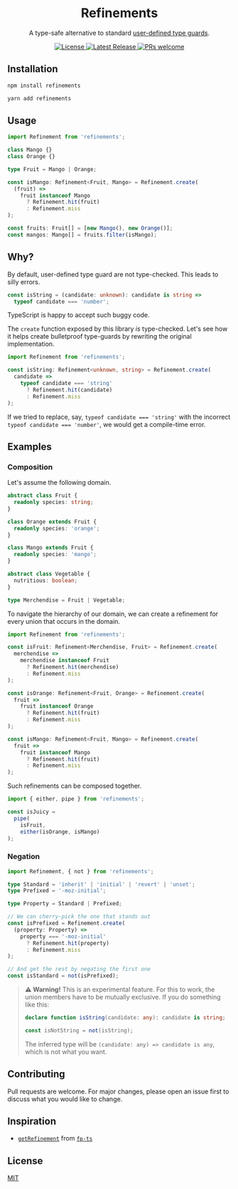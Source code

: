 <h1 align="center">Refinements</h1>

<p align="center">A type-safe alternative to standard <a href="https://www.typescriptlang.org/docs/handbook/advanced-types.html#user-defined-type-guards">user-defined type guards</a>. </p>

<p align="center">
  <a href="LICENSE">
    <img alt="License" src="https://img.shields.io/npm/l/refinements.svg?logo=License&style=flat-square">
  </a>
  <a href="https://www.npmjs.com/package/refinements">
    <img alt="Latest Release" src="https://img.shields.io/npm/v/refinements.svg?label=npm%40latest&style=flat-square">
  </a>
  <a href="CONTRIBUTING.md">
    <img alt="PRs welcome" src="https://img.shields.io/badge/PRs-welcome-green.svg?style=flat-square">
  </a>
</p>

## Installation

```bash
npm install refinements
```

```bash
yarn add refinements
```

## Usage

<!-- prettier-ignore-start -->

```typescript
import Refinement from 'refinements';

class Mango {}
class Orange {}

type Fruit = Mango | Orange;

const isMango: Refinement<Fruit, Mango> = Refinement.create(
  (fruit) =>
    fruit instanceof Mango
      ? Refinement.hit(fruit)
      : Refinement.miss
);

const fruits: Fruit[] = [new Mango(), new Orange()];
const mangos: Mango[] = fruits.filter(isMango);
```

<!-- prettier-ignore-end -->

## Why?

By default, user-defined type guard are not type-checked. This leads to silly errors.

```typescript
const isString = (candidate: unknown): candidate is string =>
  typeof candidate === 'number';
```

TypeScript is happy to accept such buggy code.

The `create` function exposed by this library _is_ type-checked. Let's see how it helps create bulletproof type-guards by rewriting the original implementation.

<!-- prettier-ignore-start -->

```typescript
import Refinement from 'refinements';

const isString: Refinement<unknown, string> = Refinement.create(
  candidate =>
    typeof candidate === 'string'
      ? Refinement.hit(candidate)
      : Refinement.miss
);
```
<!-- prettier-ignore-end -->

If we tried to replace, say, `typeof candidate === 'string'` with the incorrect `typeof candidate === 'number'`, we would get a compile-time error.

## Examples

### Composition

<!-- prettier-ignore-start -->

Let's assume the following domain.

```typescript
abstract class Fruit {
  readonly species: string;
}

class Orange extends Fruit {
  readonly species: 'orange';
}

class Mango extends Fruit {
  readonly species: 'mango';
}

abstract class Vegetable {
  nutritious: boolean;
}

type Merchendise = Fruit | Vegetable;
```

To navigate the hierarchy of our domain, we can create a refinement for every union that occurs in the domain.

```typescript
import Refinement from 'refinements';

const isFruit: Refinement<Merchendise, Fruit> = Refinement.create(
  merchendise =>
    merchendise instanceof Fruit
      ? Refinement.hit(merchendise)
      : Refinement.miss
);

const isOrange: Refinement<Fruit, Orange> = Refinement.create(
  fruit =>
    fruit instanceof Orange
      ? Refinement.hit(fruit)
      : Refinement.miss
);

const isMango: Refinement<Fruit, Mango> = Refinement.create(
  fruit =>
    fruit instanceof Mango
      ? Refinement.hit(fruit)
      : Refinement.miss
);
```

Such refinements can be composed together.

```typescript
import { either, pipe } from 'refinements';

const isJuicy =
  pipe(
    isFruit,
    either(isOrange, isMango)
);
```

<!-- prettier-ignore-end -->

### Negation

<!-- prettier-ignore-start -->

```typescript
import Refinement, { not } from 'refinements';

type Standard = 'inherit' | 'initial' | 'revert' | 'unset';
type Prefixed = '-moz-initial';

type Property = Standard | Prefixed;

// We can cherry-pick the one that stands out
const isPrefixed = Refinement.create(
  (property: Property) =>
    property === '-moz-initial'
      ? Refinement.hit(property)
      : Refinement.miss
);

// And get the rest by negating the first one
const isStandard = not(isPrefixed);
```

<!-- prettier-ignore-end -->

> **⚠️ Warning!** This is an experimental feature. For this to work, the union members have to be mutually exclusive. If you do something like this:
>
> ```typescript
> declare function isString(candidate: any): candidate is string;
>
> const isNotString = not(isString);
> ```
>
> The inferred type will be `(candidate: any) => candidate is any`, which is not what you want.

## Contributing

Pull requests are welcome. For major changes, please open an issue first to discuss what you would like to change.

## Inspiration

- [`getRefinement`](https://github.com/gcanti/fp-ts/blob/d87f622887dbe7239b6cbab50d287ee6289b82c9/src/Option.ts#L1120-L1139) from [`fp-ts`](https://github.com/gcanti/fp-ts/)

## License

[MIT](https://choosealicense.com/licenses/mit/)
